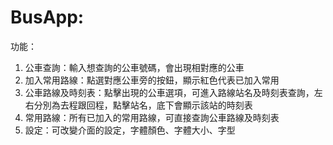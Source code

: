 # BusApp:
功能：	
1. 公車查詢：輸入想查詢的公車號碼，會出現相對應的公車	
2. 加入常用路線：點選對應公車旁的按鈕，顯示紅色代表已加入常用	
3. 公車路線及時刻表：點擊出現的公車選項，可進入路線站名及時刻表查詢，左右分別為去程跟回程，點擊站名，底下會顯示該站的時刻表	
4. 常用路線：所有已加入的常用路線，可直接查詢公車路線及時刻表	
5. 設定：可改變介面的設定，字體顏色、字體大小、字型	
